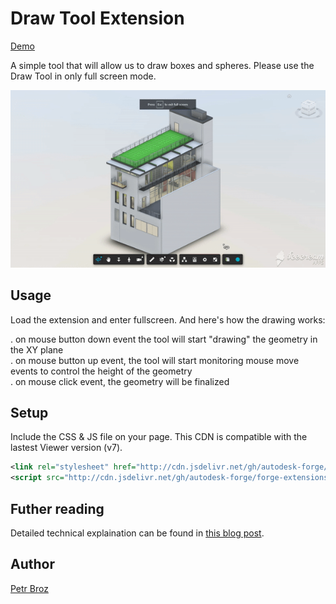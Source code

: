 # Draw Tool Extension

[Demo](https://forge-extensions.autodesk.io/?extension=DrawToolExtension)

A simple tool that will allow us to draw boxes and spheres. Please use the Draw Tool in only full screen mode.

![thumbnail](extension.gif)

## Usage

Load the extension and enter fullscreen. And here's how the drawing works:  

. on mouse button down event the tool will start "drawing" the geometry in the XY plane  
. on mouse button up event, the tool will start monitoring mouse move events to control the height of the geometry  
. on mouse click event, the geometry will be finalized  

## Setup

Include the CSS & JS file on your page. This CDN is compatible with the lastest Viewer version (v7).

```xml
<link rel="stylesheet" href="http://cdn.jsdelivr.net/gh/autodesk-forge/forge-extensions/public/extensions/DrawToolExtension/contents/main.css">
<script src="http://cdn.jsdelivr.net/gh/autodesk-forge/forge-extensions/public/extensions/DrawToolExtension/contents/main.js"></script>
```

## Futher reading

Detailed technical explaination can be found in [this blog post](https://forge.autodesk.com/blog/custom-tools-forge-viewer). 

## Author  
[Petr Broz](https://twitter.com/ipetrbroz)

